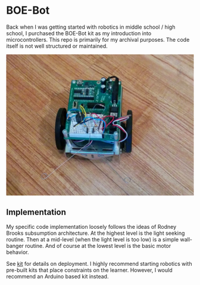 # BOE-Bot
Back when I was getting started with robotics in middle school / high school, I
purchased the BOE-Bot kit as my introduction into microcontrollers. This repo is primarily
for my archival purposes. The code itself is not well structured or maintained.

![Picture showing BOE-bot, Basic Stamp robot](./boe-bot.jpg?raw=true)

## Implementation
My specific code implementation loosely follows the ideas of Rodney Brooks
subsumption architecture. At the highest level is the light seeking routine. Then
at a mid-level (when the light level is too low) is a simple wall-banger routine.
And of course at the lowest level is the basic motor behavior.

See [kit](https://www.parallax.com/product/boe-bot-robot-kit-usb/) for details on
deployment. I highly recommend starting robotics with pre-built kits that place
constraints on the learner. However, I would recommend an Arduino based kit
instead.
